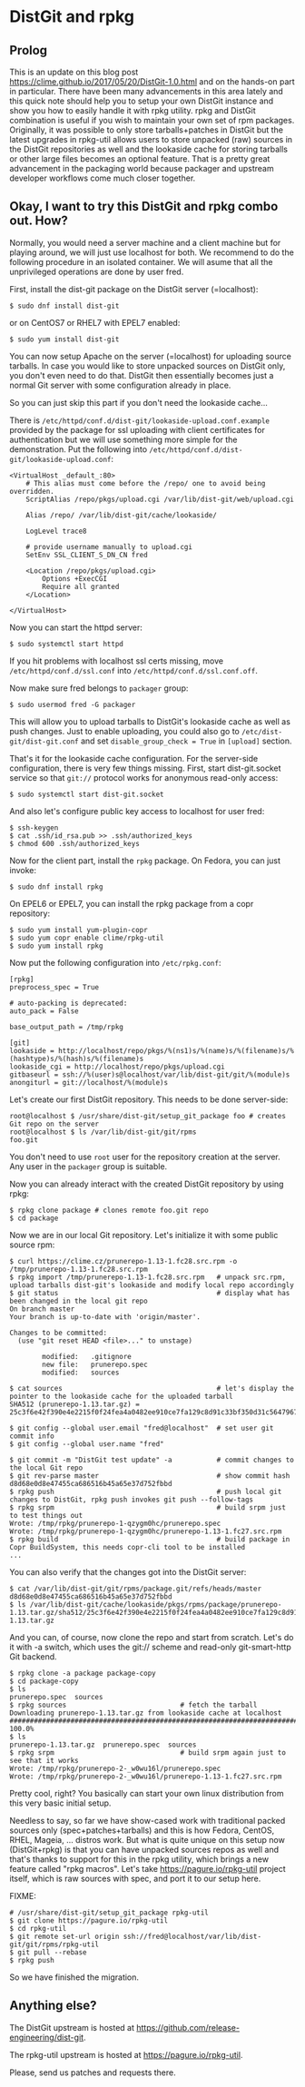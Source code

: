 DistGit and rpkg
================

Prolog
------

This is an update on this blog post https://clime.github.io/2017/05/20/DistGit-1.0.html and on the hands-on part in particular.
There have been many advancements in this area lately and this quick note should help you to setup your own DistGit instance
and show you how to easily handle it with rpkg utility. rpkg and DistGit combination is useful if you wish to maintain
your own set of rpm packages. Originally, it was possible to only store tarballs+patches in DistGit but the latest upgrades in
rpkg-util allows users to store unpacked (raw) sources in the DistGit repositories as well and the lookaside cache for storing
tarballs or other large files becomes an optional feature. That is a pretty great advancement in the packaging world because
packager and upstream developer workflows come much closer together.

Okay, I want to try this DistGit and rpkg combo out. How?
---------------------------------------------------------

Normally, you would need a server machine and a client machine but for playing around, we will just use localhost for both.
We recommend to do the following procedure in an isolated container. We will asume that all the unprivileged operations are
done by user fred.

First, install the dist-git package on the DistGit server (=localhost):

    $ sudo dnf install dist-git

or on CentOS7 or RHEL7 with EPEL7 enabled:

    $ sudo yum install dist-git

You can now setup Apache on the server (=localhost) for uploading source tarballs. In case you would like to store
unpacked sources on DistGit only, you don't even need to do that. DistGit then essentially becomes just a normal Git
server with some configuration already in place.

So you can just skip this part if you don't need the lookaside cache...

There is ``/etc/httpd/conf.d/dist-git/lookaside-upload.conf.example`` provided by the package
for ssl uploading with client certificates for authentication but we will use something
more simple for the demonstration. Put the following into ``/etc/httpd/conf.d/dist-git/lookaside-upload.conf``:

    <VirtualHost _default_:80>
        # This alias must come before the /repo/ one to avoid being overridden.
        ScriptAlias /repo/pkgs/upload.cgi /var/lib/dist-git/web/upload.cgi

        Alias /repo/ /var/lib/dist-git/cache/lookaside/

        LogLevel trace8

        # provide username manually to upload.cgi
        SetEnv SSL_CLIENT_S_DN_CN fred

        <Location /repo/pkgs/upload.cgi>
            Options +ExecCGI
            Require all granted
        </Location>

    </VirtualHost>

Now you can start the httpd server:

    $ sudo systemctl start httpd

If you hit problems with localhost ssl certs missing, move `/etc/httpd/conf.d/ssl.conf`
into `/etc/httpd/conf.d/ssl.conf.off`.

Now make sure fred belongs to `packager` group:

    $ sudo usermod fred -G packager

This will allow you to upload tarballs to DistGit's lookaside cache as well as push changes.
Just to enable uploading, you could also go to `/etc/dist-git/dist-git.conf` and set
`disable_group_check = True` in `[upload]` section. 

That's it for the lookaside cache configuration. For the server-side configuration, there is very few
things missing. First, start dist-git.socket service so that `git://` protocol works for anonymous
read-only access:

    $ sudo systemctl start dist-git.socket

And also let's configure public key access to localhost for user fred:

    $ ssh-keygen
    $ cat .ssh/id_rsa.pub >> .ssh/authorized_keys
    $ chmod 600 .ssh/authorized_keys

Now for the client part, install the `rpkg` package. On Fedora, you can just invoke:

    $ sudo dnf install rpkg

On EPEL6 or EPEL7, you can install the rpkg package from a copr repository:

    $ sudo yum install yum-plugin-copr
    $ sudo yum copr enable clime/rpkg-util
    $ sudo yum install rpkg

Now put the following configuration into ``/etc/rpkg.conf``:

    [rpkg]
    preprocess_spec = True

    # auto-packing is deprecated:
    auto_pack = False

    base_output_path = /tmp/rpkg

    [git]
    lookaside = http://localhost/repo/pkgs/%(ns1)s/%(name)s/%(filename)s/%(hashtype)s/%(hash)s/%(filename)s
    lookaside_cgi = http://localhost/repo/pkgs/upload.cgi
    gitbaseurl = ssh://%(user)s@localhost/var/lib/dist-git/git/%(module)s
    anongiturl = git://localhost/%(module)s

Let's create our first DistGit repository. This needs to be done server-side:

    root@localhost $ /usr/share/dist-git/setup_git_package foo # creates Git repo on the server
    root@localhost $ ls /var/lib/dist-git/git/rpms
    foo.git

You don't need to use `root` user for the repository creation at the server.
Any user in the `packager` group is suitable.

Now you can already interact with the created DistGit repository by using rpkg:

    $ rpkg clone package # clones remote foo.git repo
    $ cd package

Now we are in our local Git repository. Let's initialize it with some public source rpm:

    $ curl https://clime.cz/prunerepo-1.13-1.fc28.src.rpm -o /tmp/prunerepo-1.13-1.fc28.src.rpm
    $ rpkg import /tmp/prunerepo-1.13-1.fc28.src.rpm   # unpack src.rpm, upload tarballs dist-git's lookaside and modify local repo accordingly
    $ git status                                       # display what has been changed in the local git repo
    On branch master
    Your branch is up-to-date with 'origin/master'.

    Changes to be committed:
      (use "git reset HEAD <file>..." to unstage)

            modified:   .gitignore
            new file:   prunerepo.spec
            modified:   sources

    $ cat sources                                      # let's display the pointer to the lookaside cache for the uploaded tarball
    SHA512 (prunerepo-1.13.tar.gz) = 25c3f6e42f390e4e2215f0f24fea4a0482ee910ce7fa129c8d91c33bf350d31c564796721437a053ad34bdddb67c36cbb8130b5e54c5bf6af9d68bed0e983244

    $ git config --global user.email "fred@localhost"  # set user git commit info
    $ git config --global user.name "fred"

    $ git commit -m "DistGit test update" -a           # commit changes to the local Git repo
    $ git rev-parse master                             # show commit hash
    d8d68e0d8e47455ca686516b45a65e37d752fbbd
    $ rpkg push                                        # push local git changes to DistGit, rpkg push invokes git push --follow-tags 
    $ rpkg srpm                                        # build srpm just to test things out
    Wrote: /tmp/rpkg/prunerepo-1-qzygm0hc/prunerepo.spec
    Wrote: /tmp/rpkg/prunerepo-1-qzygm0hc/prunerepo-1.13-1.fc27.src.rpm
    $ rpkg build                                       # build package in Copr BuildSystem, this needs copr-cli tool to be installed
    ...

You can also verify that the changes got into the DistGit server:

    $ cat /var/lib/dist-git/git/rpms/package.git/refs/heads/master
    d8d68e0d8e47455ca686516b45a65e37d752fbbd
    $ ls /var/lib/dist-git/cache/lookaside/pkgs/rpms/package/prunerepo-1.13.tar.gz/sha512/25c3f6e42f390e4e2215f0f24fea4a0482ee910ce7fa129c8d91c33bf350d31c564796721437a053ad34bdddb67c36cbb8130b5e54c5bf6af9d68bed0e983244/prunerepo-1.13.tar.gz

And you can, of course, now clone the repo and start from scratch. Let's do it with -a switch,
which uses the git:// scheme and read-only git-smart-http Git backend.

    $ rpkg clone -a package package-copy 
    $ cd package-copy
    $ ls
    prunerepo.spec  sources
    $ rpkg sources                            # fetch the tarball
    Downloading prunerepo-1.13.tar.gz from lookaside cache at localhost
    ######################################################################## 100.0%
    $ ls
    prunerepo-1.13.tar.gz  prunerepo.spec  sources
    $ rpkg srpm                               # build srpm again just to see that it works
    Wrote: /tmp/rpkg/prunerepo-2-_w0wu16l/prunerepo.spec
    Wrote: /tmp/rpkg/prunerepo-2-_w0wu16l/prunerepo-1.13-1.fc27.src.rpm

Pretty cool, right? You basically can start your own linux distribution from this
very basic initial setup.

Needless to say, so far we have show-cased work with traditional packed sources only (spec+patches+tarballs)
and this is how Fedora, CentOS, RHEL, Mageia, ... distros work. But what is quite unique on this setup now
(DistGit+rpkg) is that you can have unpacked sources repos as well and that's thanks to support for this
in the rpkg utility, which brings a new feature called "rpkg macros". Let's take https://pagure.io/rpkg-util
project itself, which is raw sources with spec, and port it to our setup here.

FIXME:

    # /usr/share/dist-git/setup_git_package rpkg-util
    $ git clone https://pagure.io/rpkg-util
    $ cd rpkg-util
    $ git remote set-url origin ssh://fred@localhost/var/lib/dist-git/git/rpms/rpkg-util
    $ git pull --rebase
    $ rpkg push

So we have finished the migration.


Anything else?
--------------

The DistGit upstream is hosted at <https://github.com/release-engineering/dist-git>.

The rpkg-util upstream is hosted at <https://pagure.io/rpkg-util>.

Please, send us patches and requests there.
